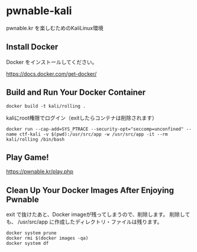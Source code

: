 # pwnable-kali
pwnable.kr を楽しむためのKaliLinux環境

## Install Docker

Docker をインストールしてください。

https://docs.docker.com/get-docker/


## Build and Run Your Docker Container

```
docker build -t kali/rolling .
```

kaliにroot権限でログイン（exitしたらコンテナは削除されます）

```
docker run --cap-add=SYS_PTRACE --security-opt="seccomp=unconfined" --name ctf-kali -v $(pwd):/usr/src/app -w /usr/src/app -it --rm kali/rolling /bin/bash
```

## Play Game!

https://pwnable.kr/play.php


## Clean Up Your Docker Images After Enjoying Pwnable

exit で抜けたあと、Docker imageが残ってしまうので、削除します。
削除しても、 /usr/src/app に作成したディレクトリ・ファイルは残ります。

```
docker system prune
docker rmi $(docker images -qa)
docker system df
```
